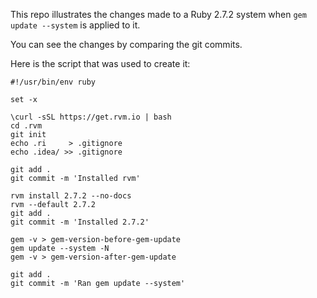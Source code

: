 This repo illustrates the changes made to a Ruby 2.7.2 system when `gem update --system` is applied to it.

You can see the changes by comparing the git commits.

Here is the script that was used to create it:

```
#!/usr/bin/env ruby
 
set -x
 
\curl -sSL https://get.rvm.io | bash
cd .rvm
git init
echo .ri     > .gitignore
echo .idea/ >> .gitignore

git add .
git commit -m 'Installed rvm'

rvm install 2.7.2 --no-docs
rvm --default 2.7.2
git add .
git commit -m 'Installed 2.7.2'

gem -v > gem-version-before-gem-update
gem update --system -N
gem -v > gem-version-after-gem-update

git add .
git commit -m 'Ran gem update --system'

```

